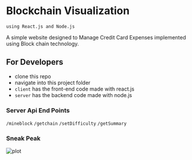 # Blockchain Visualization 
```using React.js and Node.js```

A simple website designed to Manage Credit Card Expenses implemented using Block chain technology.

## For Developers
- clone this repo
- navigate into this project folder
- ```client``` has the front-end code made with react.js
- ```server``` has the backend code made with node.js

### Server Api End Points

```/mineblock```
```/getchain```
```/setDifficulty```
```/getSummary```

### Sneak Peak

![plot](./readme-images/preview.png)
